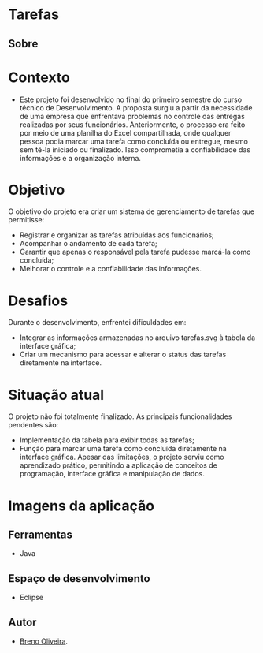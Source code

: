 # Tarefas
## Sobre

# Contexto
- Este projeto foi desenvolvido no final do primeiro semestre do curso técnico de Desenvolvimento. A proposta surgiu a partir da necessidade de uma empresa que enfrentava problemas no controle das entregas realizadas por seus funcionários.
Anteriormente, o processo era feito por meio de uma planilha do Excel compartilhada, onde qualquer pessoa podia marcar uma tarefa como concluída ou entregue, mesmo sem tê-la iniciado ou finalizado. Isso comprometia a confiabilidade das informações e a organização interna.

# Objetivo
O objetivo do projeto era criar um sistema de gerenciamento de tarefas que permitisse:
- Registrar e organizar as tarefas atribuídas aos funcionários;
- Acompanhar o andamento de cada tarefa;
- Garantir que apenas o responsável pela tarefa pudesse marcá-la como concluída;
- Melhorar o controle e a confiabilidade das informações.

# Desafios
Durante o desenvolvimento, enfrentei dificuldades em:
- Integrar as informações armazenadas no arquivo tarefas.svg à tabela da interface gráfica;
- Criar um mecanismo para acessar e alterar o status das tarefas diretamente na interface.

# Situação atual
O projeto não foi totalmente finalizado.
As principais funcionalidades pendentes são:
- Implementação da tabela para exibir todas as tarefas;
- Função para marcar uma tarefa como concluída diretamente na interface gráfica.
Apesar das limitações, o projeto serviu como aprendizado prático, permitindo a aplicação de conceitos de programação,
interface gráfica e manipulação de dados.

# Imagens da aplicação

## Ferramentas
- Java
## Espaço de desenvolvimento
- Eclipse

## Autor
- [Breno Oliveira](https://www.linkedin.com/in/breno-oliveira-assis-reis-203010351/).
